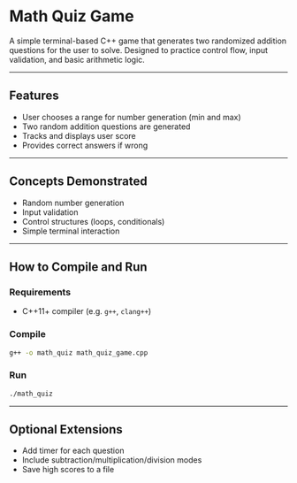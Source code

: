 # Math Quiz Game

A simple terminal-based C++ game that generates two randomized addition questions for the user to solve. Designed to practice control flow, input validation, and basic arithmetic logic.

---

## Features
- User chooses a range for number generation (min and max)
- Two random addition questions are generated
- Tracks and displays user score
- Provides correct answers if wrong

---

## Concepts Demonstrated
- Random number generation
- Input validation
- Control structures (loops, conditionals)
- Simple terminal interaction

---

## How to Compile and Run

### Requirements
- C++11+ compiler (e.g. `g++`, `clang++`)

### Compile
```bash
g++ -o math_quiz math_quiz_game.cpp
```

### Run
```bash
./math_quiz
```

---

## Optional Extensions
- Add timer for each question
- Include subtraction/multiplication/division modes
- Save high scores to a file

